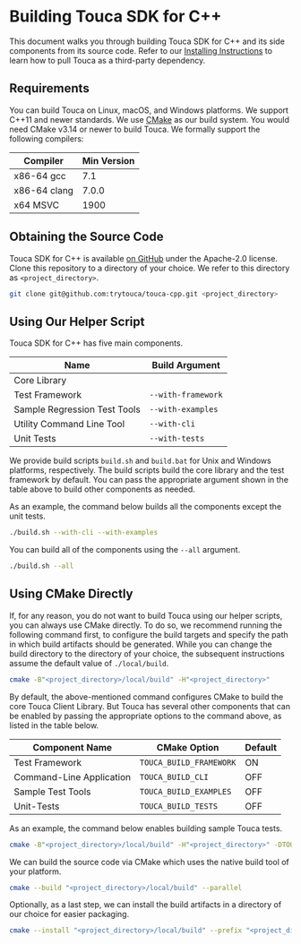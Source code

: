 # Building Touca SDK for C++

This document walks you through building Touca SDK for C++ and its side
components from its source code. Refer to our
[Installing Instructions](./installing.md) to learn how to pull Touca as a
third-party dependency.

## Requirements

You can build Touca on Linux, macOS, and Windows platforms. We support C++11 and
newer standards. We use [CMake](https://cmake.org/) as our build system. You
would need CMake v3.14 or newer to build Touca. We formally support the
following compilers:

| Compiler     | Min Version |
| ------------ | ----------- |
| x86-64 gcc   | 7.1         |
| x86-64 clang | 7.0.0       |
| x64 MSVC     | 1900        |

## Obtaining the Source Code

Touca SDK for C++ is available
[on GitHub](https://github.com/trytouca/touca-cpp) under the Apache-2.0 license.
Clone this repository to a directory of your choice. We refer to this directory
as `<project_directory>`.

```bash
git clone git@github.com:trytouca/touca-cpp.git <project_directory>
```

## Using Our Helper Script

Touca SDK for C++ has five main components.

| Name                         | Build Argument     |
| ---------------------------- | ------------------ |
| Core Library                 |                    |
| Test Framework               | `--with-framework` |
| Sample Regression Test Tools | `--with-examples`  |
| Utility Command Line Tool    | `--with-cli`       |
| Unit Tests                   | `--with-tests`     |

We provide build scripts `build.sh` and `build.bat` for Unix and Windows
platforms, respectively. The build scripts build the core library and the test
framework by default. You can pass the appropriate argument shown in the table
above to build other components as needed.

As an example, the command below builds all the components except the unit
tests.

```bash
./build.sh --with-cli --with-examples
```

You can build all of the components using the `--all` argument.

```bash
./build.sh --all
```

## Using CMake Directly

If, for any reason, you do not want to build Touca using our helper scripts, you
can always use CMake directly. To do so, we recommend running the following
command first, to configure the build targets and specify the path in which
build artifacts should be generated. While you can change the build directory to
the directory of your choice, the subsequent instructions assume the default
value of `./local/build`.

```bash
cmake -B"<project_directory>/local/build" -H"<project_directory>"
```

By default, the above-mentioned command configures CMake to build the core Touca
Client Library. But Touca has several other components that can be enabled by
passing the appropriate options to the command above, as listed in the table
below.

| Component Name           | CMake Option            | Default |
| ------------------------ | ----------------------- | ------- |
| Test Framework           | `TOUCA_BUILD_FRAMEWORK` | ON      |
| Command-Line Application | `TOUCA_BUILD_CLI`       | OFF     |
| Sample Test Tools        | `TOUCA_BUILD_EXAMPLES`  | OFF     |
| Unit-Tests               | `TOUCA_BUILD_TESTS`     | OFF     |

As an example, the command below enables building sample Touca tests.

```bash
cmake -B"<project_directory>/local/build" -H"<project_directory>" -DTOUCA_BUILD_EXAMPLES=ON
```

We can build the source code via CMake which uses the native build tool of your
platform.

```bash
cmake --build "<project_directory>/local/build" --parallel
```

Optionally, as a last step, we can install the build artifacts in a directory of
our choice for easier packaging.

```bash
cmake --install "<project_directory>/local/build" --prefix "<project_directory>/local/dist"
```
